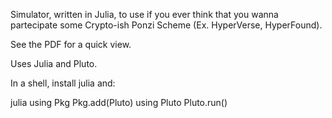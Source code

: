 Simulator, written in Julia, to use if you ever think that you wanna partecipate some Crypto-ish Ponzi Scheme (Ex. HyperVerse, HyperFound).

See the PDF for a quick view.

Uses Julia and Pluto.

In a shell, install julia and:

julia 
using Pkg 
Pkg.add(Pluto) 
using Pluto 
Pluto.run()


